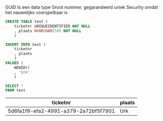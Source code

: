 GUID
Is een data type
Groot nummer, gegarandeerd uniek
Security omdat het nauwelijks voorspelbaar is

```sql
CREATE TABLE test (
	ticketnr UNIQUEIDENTIFIER NOT NULL
	, plaats NVARCHAR(50) NOT NULL
	)

INSERT INTO test (
	ticketnr
	, plaats
	)
VALUES (
	NEWID()
	, 'Urk'
	)

SELECT *
FROM test
```

|ticketnr|plaats|
|---|---|
|5d6fa1f9-efa2-4991-a379-2a72bf5f7901|Urk|



